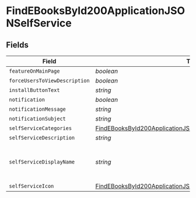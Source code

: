 # FindEBooksById200ApplicationJSONSelfService


## Fields

| Field                                                                                                                                                           | Type                                                                                                                                                            | Required                                                                                                                                                        | Description                                                                                                                                                     | Example                                                                                                                                                         |
| --------------------------------------------------------------------------------------------------------------------------------------------------------------- | --------------------------------------------------------------------------------------------------------------------------------------------------------------- | --------------------------------------------------------------------------------------------------------------------------------------------------------------- | --------------------------------------------------------------------------------------------------------------------------------------------------------------- | --------------------------------------------------------------------------------------------------------------------------------------------------------------- |
| `featureOnMainPage`                                                                                                                                             | *boolean*                                                                                                                                                       | :heavy_minus_sign:                                                                                                                                              | N/A                                                                                                                                                             |                                                                                                                                                                 |
| `forceUsersToViewDescription`                                                                                                                                   | *boolean*                                                                                                                                                       | :heavy_minus_sign:                                                                                                                                              | N/A                                                                                                                                                             |                                                                                                                                                                 |
| `installButtonText`                                                                                                                                             | *string*                                                                                                                                                        | :heavy_minus_sign:                                                                                                                                              | N/A                                                                                                                                                             | Install                                                                                                                                                         |
| `notification`                                                                                                                                                  | *boolean*                                                                                                                                                       | :heavy_minus_sign:                                                                                                                                              | N/A                                                                                                                                                             |                                                                                                                                                                 |
| `notificationMessage`                                                                                                                                           | *string*                                                                                                                                                        | :heavy_minus_sign:                                                                                                                                              | N/A                                                                                                                                                             |                                                                                                                                                                 |
| `notificationSubject`                                                                                                                                           | *string*                                                                                                                                                        | :heavy_minus_sign:                                                                                                                                              | N/A                                                                                                                                                             |                                                                                                                                                                 |
| `selfServiceCategories`                                                                                                                                         | [FindEBooksById200ApplicationJSONSelfServiceSelfServiceCategories](../../models/operations/findebooksbyid200applicationjsonselfserviceselfservicecategories.md) | :heavy_minus_sign:                                                                                                                                              | N/A                                                                                                                                                             |                                                                                                                                                                 |
| `selfServiceDescription`                                                                                                                                        | *string*                                                                                                                                                        | :heavy_minus_sign:                                                                                                                                              | N/A                                                                                                                                                             |                                                                                                                                                                 |
| `selfServiceDisplayName`                                                                                                                                        | *string*                                                                                                                                                        | :heavy_minus_sign:                                                                                                                                              | N/A                                                                                                                                                             | iPhone User Guide for iOS 10.3                                                                                                                                  |
| `selfServiceIcon`                                                                                                                                               | [FindEBooksById200ApplicationJSONSelfServiceSelfServiceIcon](../../models/operations/findebooksbyid200applicationjsonselfserviceselfserviceicon.md)             | :heavy_minus_sign:                                                                                                                                              | N/A                                                                                                                                                             |                                                                                                                                                                 |